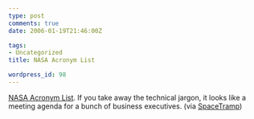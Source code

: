 ```yaml
---
type: post
comments: true
date: 2006-01-19T21:46:00Z

tags:
- Uncategorized
title: NASA Acronym List

wordpress_id: 98
---
```


[NASA Acronym List](http://www.ksc.nasa.gov/inforcenter/acronym.htm). If you take away the technical jargon, it looks like a meeting agenda for a bunch of business executives. (via [SpaceTramp](http://spacetramp.blogspot.com/))
